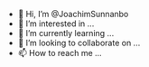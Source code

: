 - 👋 Hi, I’m @JoachimSunnanbo
- 👀 I’m interested in ...
- 🌱 I’m currently learning ...
- 💞️ I’m looking to collaborate on ...
- 📫 How to reach me ...

<!---
JoachimSunnanbo/JoachimSunnanbo is a ✨ special ✨ repository because its `README.md` (this file) appears on your GitHub profile.
You can click the Preview link to take a look at your changes.
--->
